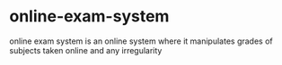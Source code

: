 # online-exam-system
online exam system is an online system where it manipulates grades of subjects taken online and any irregularity
